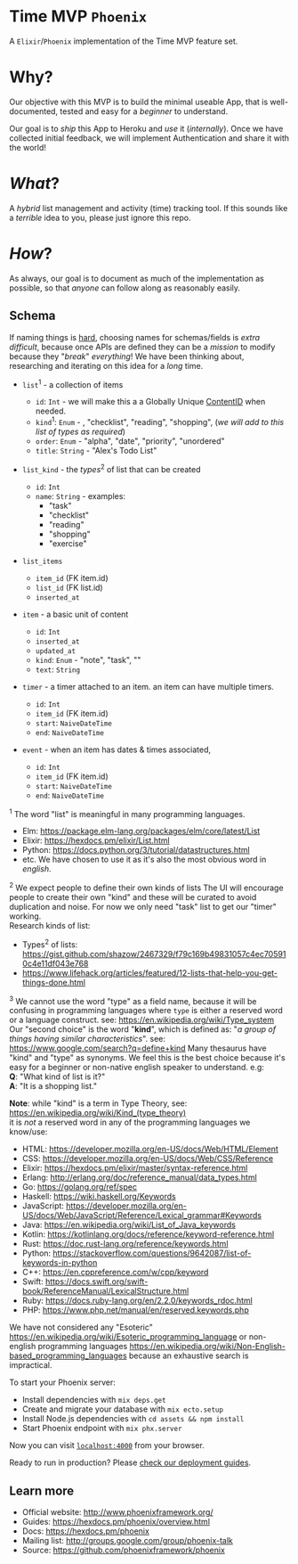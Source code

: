 # Time MVP `Phoenix`

A `Elixir`/`Phoenix` implementation of the Time MVP feature set.

# Why?

Our objective with this MVP
is to build the minimal useable App,
that is well-documented, tested
and easy for a _beginner_ to understand.

Our goal is to _ship_ this App to Heroku
and _use_ it (_internally_).
Once we have collected initial feedback,
we will implement Authentication
and share it with the world!

# _What_?

A _hybrid_ list management and activity (time) tracking tool.
If this sounds like a _terrible_ idea to you, please just ignore this repo.


# _How_?

As always,
our goal is to document as much of the implementation as possible,
so that _anyone_ can follow along as reasonably easily.



## Schema

If naming things is [hard](https://martinfowler.com/bliki/TwoHardThings.html),
choosing names for schemas/fields is _extra difficult_,
because once APIs are defined they can be a _mission_ to modify
because they "_break_" _everything_!
We have been thinking about,
researching and iterating on this idea for a _long_ time.


+ `list`<sup>1</sup> - a collection of items
  + `id`: `Int` - we will make this a
  a Globally Unique [ContentID](https://github.com/dwyl/cid) when needed.
  + `kind`<sup>1</sup>: `Enum` - , "checklist", "reading", "shopping",
    (_we will add to this list of types as required_)
  + `order`: `Enum` - "alpha", "date", "priority", "unordered"
  + `title`: `String` - "Alex's Todo List"


+ `list_kind` - the _types_<sup>2</sup> of list that can be created
  + `id`: `Int`
  + `name`: `String` - examples:
    + "task"
    + "checklist"
    + "reading"
    + "shopping"
    + "exercise"


+ `list_items`
  + `item_id` (FK item.id)
  + `list_id` (FK list.id)
  + `inserted_at`


+ `item` - a basic unit of content
  + `id`: `Int`
  + `inserted_at`
  + `updated_at`
  + `kind`: `Enum` - "note", "task", ""
  + `text`: `String`


+ `timer` - a timer attached to an item. an item can have multiple timers.
  + `id`: `Int`
  + `item_id` (FK item.id)
  + `start`: `NaiveDateTime`
  + `end`: `NaiveDateTime`


+ `event` - when an item has dates & times associated,
  + `id`: `Int`
  + `item_id` (FK item.id)
  + `start`: `NaiveDateTime`
  + `end`: `NaiveDateTime`


<sup>1</sup> The word "list" is meaningful in many programming languages. <br />
+ Elm: https://package.elm-lang.org/packages/elm/core/latest/List
+ Elixir: https://hexdocs.pm/elixir/List.html
+ Python: https://docs.python.org/3/tutorial/datastructures.html
+ etc.
We have chosen to use it as it's also the most obvious word in _english_.

<sup>2</sup> We expect people to define their own kinds of lists
The UI will encourage people to create their own "kind"
and these will be curated to avoid duplication and noise.
For now we only need "task" list to get our "timer" working. <br />
Research kinds of list:
+ Types<sup>2</sup> of lists:
https://gist.github.com/shazow/2467329/f79c169b49831057c4ec705910c4e11df043e768
+ https://www.lifehack.org/articles/featured/12-lists-that-help-you-get-things-done.html


<sup>3</sup> We cannot use the word "type" as a field name,
because it will be confusing in programming languages
where `type` is either a reserved word or a language construct.
see: https://en.wikipedia.org/wiki/Type_system
Our "second choice" is the word "**kind**",
which is defined as: "_a group of things having similar characteristics_".
see: https://www.google.com/search?q=define+kind
Many thesaurus have "kind" and "type" as synonyms.
We feel this is the best choice because it's easy
for a beginner or non-native english speaker to understand.
e.g: <br />
**Q**: "What kind of list is it?" <br />
**A**: "It is a shopping list." <br />

**Note**: while "kind" is a term in Type Theory,
see: https://en.wikipedia.org/wiki/Kind_(type_theory) <br />
it is _not_ a reserved word in any of the programming languages we know/use:
+ HTML: https://developer.mozilla.org/en-US/docs/Web/HTML/Element
+ CSS: https://developer.mozilla.org/en-US/docs/Web/CSS/Reference
+ Elixir: https://hexdocs.pm/elixir/master/syntax-reference.html
+ Erlang: http://erlang.org/doc/reference_manual/data_types.html
+ Go: https://golang.org/ref/spec
+ Haskell: https://wiki.haskell.org/Keywords
+ JavaScript:
https://developer.mozilla.org/en-US/docs/Web/JavaScript/Reference/Lexical_grammar#Keywords
+ Java: https://en.wikipedia.org/wiki/List_of_Java_keywords
+ Kotlin: https://kotlinlang.org/docs/reference/keyword-reference.html
+ Rust: https://doc.rust-lang.org/reference/keywords.html
+ Python: https://stackoverflow.com/questions/9642087/list-of-keywords-in-python
+ C++: https://en.cppreference.com/w/cpp/keyword
+ Swift: https://docs.swift.org/swift-book/ReferenceManual/LexicalStructure.html
+ Ruby: https://docs.ruby-lang.org/en/2.2.0/keywords_rdoc.html
+ PHP: https://www.php.net/manual/en/reserved.keywords.php

We have not considered any "Esoteric"
https://en.wikipedia.org/wiki/Esoteric_programming_language
or non-english programming languages
https://en.wikipedia.org/wiki/Non-English-based_programming_languages
because an exhaustive search is impractical.




To start your Phoenix server:

  * Install dependencies with `mix deps.get`
  * Create and migrate your database with `mix ecto.setup`
  * Install Node.js dependencies with `cd assets && npm install`
  * Start Phoenix endpoint with `mix phx.server`

Now you can visit [`localhost:4000`](http://localhost:4000) from your browser.

Ready to run in production? Please [check our deployment guides](https://hexdocs.pm/phoenix/deployment.html).

## Learn more

  * Official website: http://www.phoenixframework.org/
  * Guides: https://hexdocs.pm/phoenix/overview.html
  * Docs: https://hexdocs.pm/phoenix
  * Mailing list: http://groups.google.com/group/phoenix-talk
  * Source: https://github.com/phoenixframework/phoenix
